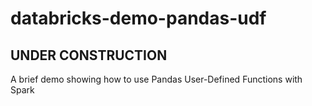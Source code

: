# databricks-demo-pandas-udf

## UNDER CONSTRUCTION
A brief demo showing how to use Pandas User-Defined Functions with Spark
